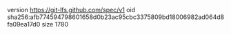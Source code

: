 version https://git-lfs.github.com/spec/v1
oid sha256:afb774594798601658d0b23ac95cbc3375809bd18006982ad064d8fa09ea17d0
size 1780
